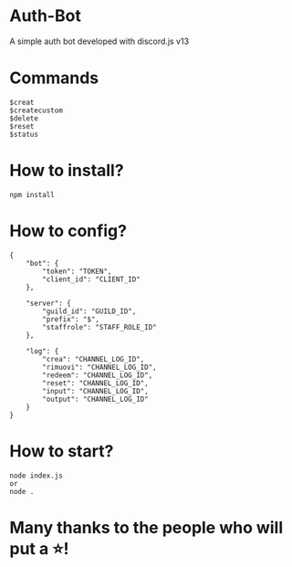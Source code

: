 # Auth-Bot
A simple auth bot developed with discord.js v13

# Commands
```
$creat
$createcustom
$delete
$reset
$status
```

# How to install?
```
npm install
```
# How to config?
```
{
    "bot": {
        "token": "TOKEN",
        "client_id": "CLIENT_ID"
    },
    
    "server": {
        "guild_id": "GUILD_ID",
        "prefix": "$",
        "staffrole": "STAFF_ROLE_ID"
    },

    "log": {
        "crea": "CHANNEL_LOG_ID",
        "rimuovi": "CHANNEL_LOG_ID",
        "redeem": "CHANNEL_LOG_ID",
        "reset": "CHANNEL_LOG_ID",
        "input": "CHANNEL_LOG_ID",
        "output": "CHANNEL_LOG_ID"
    }
}
```
# How to start?
```
node index.js
or
node .
```

# Many thanks to the people who will put a ⭐!
